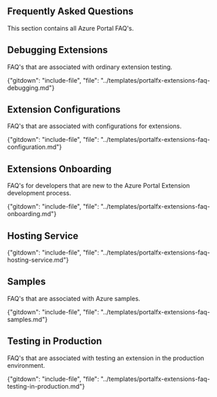 
## Frequently Asked Questions

This section contains all Azure Portal FAQ's.

<!-- TODO:  FAQ Format in the individual docs  is ###Link, ***title***, Description, Solution, 3 Asterisks -->

## Debugging Extensions

FAQ's that are associated with ordinary extension testing.

{"gitdown": "include-file", "file": "../templates/portalfx-extensions-faq-debugging.md"}

## Extension Configurations 

FAQ's that are associated with configurations for extensions.

{"gitdown": "include-file", "file": "../templates/portalfx-extensions-faq-configuration.md"}

## Extensions Onboarding

FAQ's for developers that are new to the Azure Portal Extension development process.

{"gitdown": "include-file", "file": "../templates/portalfx-extensions-faq-onboarding.md"}

## Hosting Service

{"gitdown": "include-file", "file": "../templates/portalfx-extensions-faq-hosting-service.md"}

## Samples 

FAQ's that are associated with Azure samples.

{"gitdown": "include-file", "file": "../templates/portalfx-extensions-faq-samples.md"}

## Testing in Production

FAQ's that are associated with testing an extension in the production environment.

{"gitdown": "include-file", "file": "../templates/portalfx-extensions-faq-testing-in-production.md"}